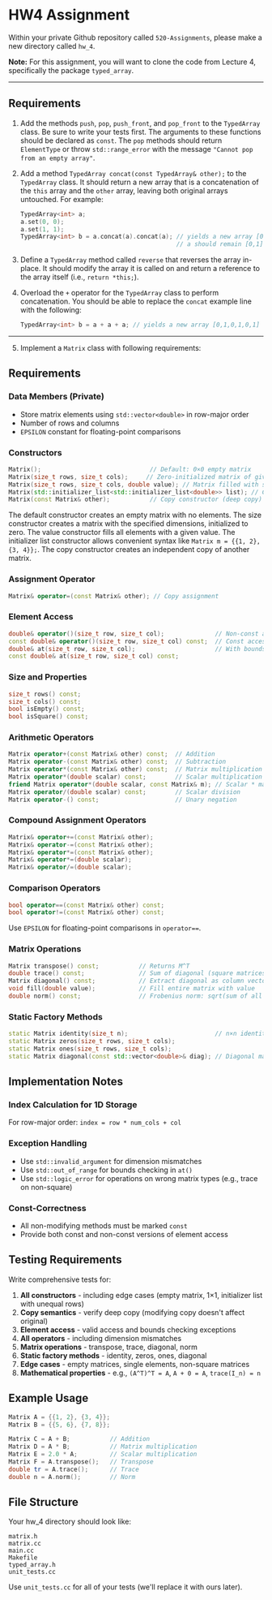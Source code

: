 # HW4 Assignment

Within your private Github repository called `520-Assignments`, please make a new directory called `hw_4`.

**Note:** For this assignment, you will want to clone the code from Lecture 4, specifically the package `typed_array`.

---

## Requirements

1.  Add the methods `push`, `pop`, `push_front`, and `pop_front` to the `TypedArray` class. Be sure to write your tests first. The arguments to these functions should be declared as `const`. The `pop` methods should return `ElementType` or throw `std::range_error` with the message `"Cannot pop from an empty array"`.

2.  Add a method `TypedArray concat(const TypedArray& other);` to the `TypedArray` class. It should return a new array that is a concatenation of the `this` array and the `other` array, leaving both original arrays untouched. For example:
    ```cpp
    TypedArray<int> a;
    a.set(0, 0);
    a.set(1, 1);
    TypedArray<int> b = a.concat(a).concat(a); // yields a new array [0,1,0,1,0,1]
                                               // a should remain [0,1].
    ```

3.  Define a `TypedArray` method called `reverse` that reverses the array in-place. It should modify the array it is called on and return a reference to the array itself (i.e., `return *this;`).

4.  Overload the `+` operator for the `TypedArray` class to perform concatenation. You should be able to replace the `concat` example line with the following:
    ```cpp
    TypedArray<int> b = a + a + a; // yields a new array [0,1,0,1,0,1]
    ```

---

5.  Implement a `Matrix` class with following requirements:

## Requirements

### Data Members (Private)
- Store matrix elements using `std::vector<double>` in row-major order
- Number of rows and columns
- `EPSILON` constant for floating-point comparisons

### Constructors
```cpp
Matrix();                              // Default: 0×0 empty matrix
Matrix(size_t rows, size_t cols);     // Zero-initialized matrix of given size
Matrix(size_t rows, size_t cols, double value); // Matrix filled with specified value
Matrix(std::initializer_list<std::initializer_list<double>> list); // Construct from 2D initializer list
Matrix(const Matrix& other);           // Copy constructor (deep copy)
```

The default constructor creates an empty matrix with no elements. The size constructor creates a matrix with the specified dimensions, initialized to zero. The value constructor fills all elements with a given value. The initializer list constructor allows convenient syntax like `Matrix m = {{1, 2}, {3, 4}};`. The copy constructor creates an independent copy of another matrix.

### Assignment Operator
```cpp
Matrix& operator=(const Matrix& other); // Copy assignment
```
### Element Access
```cpp
double& operator()(size_t row, size_t col);              // Non-const access
const double& operator()(size_t row, size_t col) const;  // Const access
double& at(size_t row, size_t col);                      // With bounds checking (throw std::out_of_range)
const double& at(size_t row, size_t col) const;
```

### Size and Properties
```cpp
size_t rows() const;
size_t cols() const;
bool isEmpty() const;
bool isSquare() const;
```

### Arithmetic Operators
```cpp
Matrix operator+(const Matrix& other) const;  // Addition
Matrix operator-(const Matrix& other) const;  // Subtraction
Matrix operator*(const Matrix& other) const;  // Matrix multiplication
Matrix operator*(double scalar) const;        // Scalar multiplication
friend Matrix operator*(double scalar, const Matrix& m); // Scalar * matrix
Matrix operator/(double scalar) const;        // Scalar division
Matrix operator-() const;                     // Unary negation
```

### Compound Assignment Operators
```cpp
Matrix& operator+=(const Matrix& other);
Matrix& operator-=(const Matrix& other);
Matrix& operator*=(const Matrix& other);
Matrix& operator*=(double scalar);
Matrix& operator/=(double scalar);
```

### Comparison Operators
```cpp
bool operator==(const Matrix& other) const;
bool operator!=(const Matrix& other) const;
```

Use `EPSILON` for floating-point comparisons in `operator==`.

### Matrix Operations
```cpp
Matrix transpose() const;           // Returns M^T
double trace() const;               // Sum of diagonal (square matrices only, throw std::logic_error)
Matrix diagonal() const;            // Extract diagonal as column vector
void fill(double value);            // Fill entire matrix with value
double norm() const;                // Frobenius norm: sqrt(sum of all elements squared)
```

### Static Factory Methods
```cpp
static Matrix identity(size_t n);                        // n×n identity matrix
static Matrix zeros(size_t rows, size_t cols);
static Matrix ones(size_t rows, size_t cols);
static Matrix diagonal(const std::vector<double>& diag); // Diagonal matrix from vector
```

## Implementation Notes

### Index Calculation for 1D Storage
For row-major order: `index = row * num_cols + col`

### Exception Handling
- Use `std::invalid_argument` for dimension mismatches
- Use `std::out_of_range` for bounds checking in `at()`
- Use `std::logic_error` for operations on wrong matrix types (e.g., trace on non-square)

### Const-Correctness
- All non-modifying methods must be marked `const`
- Provide both const and non-const versions of element access

## Testing Requirements

Write comprehensive tests for:
1. **All constructors** - including edge cases (empty matrix, 1×1, initializer list with unequal rows)
2. **Copy semantics** - verify deep copy (modifying copy doesn't affect original)
3. **Element access** - valid access and bounds checking exceptions
4. **All operators** - including dimension mismatches
5. **Matrix operations** - transpose, trace, diagonal, norm
6. **Static factory methods** - identity, zeros, ones, diagonal
7. **Edge cases** - empty matrices, single elements, non-square matrices
8. **Mathematical properties** - e.g., `(A^T)^T = A`, `A + 0 = A`, `trace(I_n) = n`

## Example Usage
```cpp
Matrix A = {{1, 2}, {3, 4}};
Matrix B = {{5, 6}, {7, 8}};

Matrix C = A + B;           // Addition
Matrix D = A * B;           // Matrix multiplication
Matrix E = 2.0 * A;         // Scalar multiplication
Matrix F = A.transpose();   // Transpose
double tr = A.trace();      // Trace
double n = A.norm();        // Norm
```

## File Structure
Your hw_4 directory should look like:

```
matrix.h
matrix.cc
main.cc
Makefile
typed_array.h
unit_tests.cc   
```

Use `unit_tests.cc` for all of your tests (we'll replace it with ours later).
